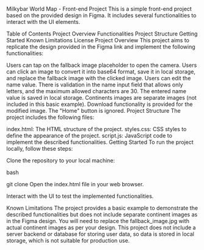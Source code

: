 Milkybar World Map - Front-end Project
This is a simple front-end project based on the provided design in Figma. It includes several functionalities to interact with the UI elements.

Table of Contents
Project Overview
Functionalities
Project Structure
Getting Started
Known Limitations
License
Project Overview
This project aims to replicate the design provided in the Figma link and implement the following functionalities:

Users can tap on the fallback image placeholder to open the camera.
Users can click an image to convert it into base64 format, save it in local storage, and replace the fallback image with the clicked image.
Users can edit the name value.
There is validation in the name input field that allows only letters, and the maximum allowed characters are 30.
The entered name value is saved in local storage.
Continents images are separate images (not included in this basic example).
Download functionality is provided for the modified image.
The "Home" button is ignored.
Project Structure
The project includes the following files:

index.html: The HTML structure of the project.
styles.css: CSS styles to define the appearance of the project.
script.js: JavaScript code to implement the described functionalities.
Getting Started
To run the project locally, follow these steps:

Clone the repository to your local machine:

bash

git clone <repository-url>
Open the index.html file in your web browser.

Interact with the UI to test the implemented functionalities.

Known Limitations
The project provides a basic example to demonstrate the described functionalities but does not include separate continent images as in the Figma design. You will need to replace the fallback_image.jpg with actual continent images as per your design.
This project does not include a server backend or database for storing user data, so data is stored in local storage, which is not suitable for production use.
